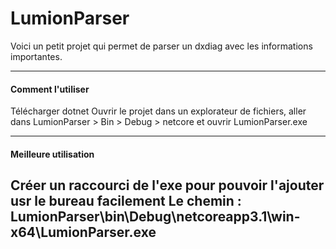 # LumionParser

Voici un petit projet qui permet de parser un dxdiag avec les informations importantes.

----------------

#### Comment l'utiliser

Télécharger dotnet
Ouvrir le projet dans un explorateur de fichiers, aller dans LumionParser > Bin > Debug > netcore et ouvrir LumionParser.exe

-----------------

#### Meilleure utilisation

Créer un raccourci de l'exe pour pouvoir l'ajouter usr le bureau facilement
Le chemin : LumionParser\bin\Debug\netcoreapp3.1\win-x64\LumionParser.exe
-----------------

